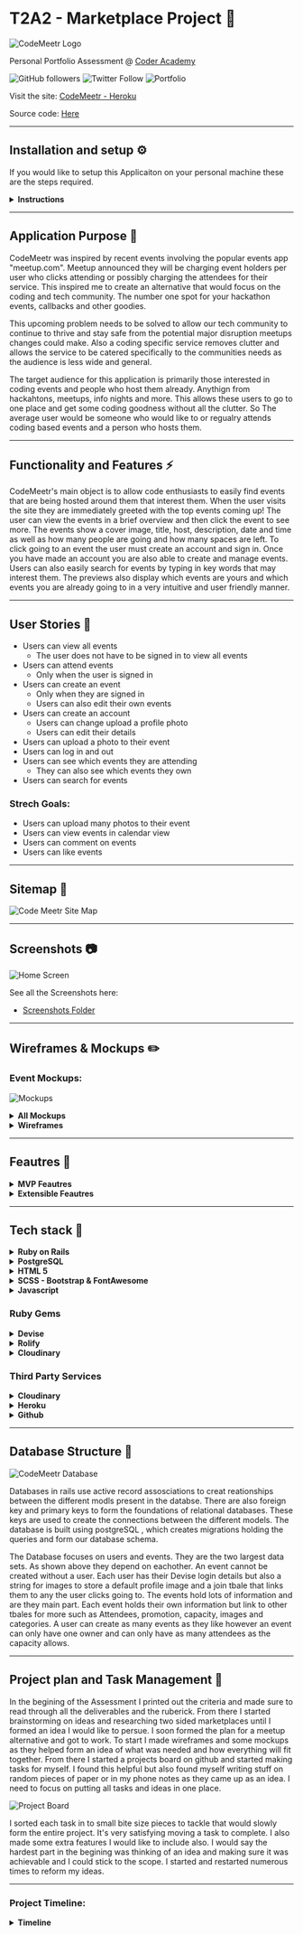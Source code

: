 ﻿# T2A2 - Marketplace Project :rocket:

![CodeMeetr Logo](https://github.com/alexleybourne/CodeMeetr/blob/master/docs/CodeMeetr_logo.png?raw=true)

Personal Portfolio Assessment @ [Coder Academy](https://coderacademy.edu.au/)

![GitHub followers](https://img.shields.io/github/followers/alexleybourne?style=flat&logo=github) ![Twitter Follow](https://img.shields.io/twitter/follow/AlexLeybourne?&style=flat&logo=twitter&logoColor=white) ![Portfolio](https://img.shields.io/badge/Portfolio-AlexLeybourne.com%20-blue?style=flat&logo=google-chrome&logoColor=white&link=http://alexleybourne.com)



Visit the site: 
[CodeMeetr - Heroku](http://codemeetr.herokuapp.com/)

Source code: 
[Here](https://github.com/alexleybourne/CodeMeetr/tree/master/src)

___

## Installation and setup :gear:

If you would like to setup this Applicaiton on your personal machine these are the steps required.

<details>
	<summary>
		<b> Instructions </b>
	</summary>
	
-   fork and clone
-   bundle install
-   update  `config/database.yml`  with your postgresql username & password
-   update  `config/credentials.yml`  with your cloudinary api key. In order to decrypt the file to edit, type  `EDITOR='code --wait' rails credentials:edit`  into your command line.
-   `rails db:setup`  - setup the database
-   `rails db:schema:load`  - load the schema for the database
-   `rails db:seed`  - load the items into the database
-   `rails s`  to run the server

The default server is located at  [http://localhost:3000/](http://localhost:3000/)

</details>

___

## Application Purpose :memo:
CodeMeetr was inspired by recent events involving the popular events app "meetup.com". Meetup announced they will be charging event holders per user who clicks attending or possibly charging the attendees for their service. This inspired me to create an alternative that would focus on the coding and tech community. The number one spot for your hackathon events, callbacks and other goodies.  <br>

This upcoming problem needs to be solved to allow our tech community to continue to thrive and stay safe from the potential major disruption meetups changes could make. Also a coding specific service removes clutter and allows the service to be catered specifically to the communities needs as the audience is less wide and general.

The target audience for this application is primarily those interested in coding events and people who host them already. Anythign from hackahtons, meetups, info nights and more. This allows these users to go to one place and get some coding goodness without all the clutter. So The average user would be someone who would like to or regualry attends coding based events and a person who hosts them.

___
## Functionality and Features :zap:
CodeMeetr's main object is to allow code enthusiasts to easily find events that are being hosted around them that interest them. When the user visits the site they are immediately greeted with the top events coming up! 
The user can view the events in a brief overview and then click the event to see more. The events show a cover image, title, host, description, date and time as well as how many people are going and how many spaces are left. 
To click going to an event the user must create an account and sign in. Once you have made an account you are also able to create and manage events. 
Users can also easily search for events by typing in key words that may interest them. The previews also display which events are yours and which events you are already going to in a very intuitive and user friendly manner. 


___
## User Stories :notebook_with_decorative_cover:

- Users can view all events
	- The user does not have to be signed in to view all events
- Users can attend events
  - Only when the user is signed in
 - Users can create an event
   - Only when they are signed in   
   -  Users can also edit their own events
 - Users can create an account
	 - Users can change upload a profile photo
	 - Users can edit their details
 - Users can upload a photo to their event
 - Users can log in and out
 - Users can see which events they are attending
	 - They can also see which events they own
- Users can search for events
### Strech Goals:
- Users can upload many photos to their event
- Users can view events in calendar view
- Users can comment on events
- Users can like events


___
## Sitemap :telescope:

![Code Meetr Site Map](https://github.com/alexleybourne/CodeMeetr/blob/master/docs/Site_map.png?raw=true)

---
##  Screenshots  :camera:

![Home Screen](https://github.com/alexleybourne/CodeMeetr/blob/master/docs/screenshots/Logged-in-Screen.png?raw=true)

See all the Screenshots here:

- [Screenshots Folder](https://github.com/alexleybourne/CodeMeetr/tree/master/docs/screenshots)

---
##  Wireframes & Mockups :pencil2:

### Event Mockups:

![Mockups](https://github.com/alexleybourne/CodeMeetr/blob/master/docs/mockups/CodeMeetr_Home_Desktop.png?raw=true)

<details>
	<summary>
		<b> All Mockups </b>
	</summary>

Event Desktop Mockup:
![Event desktop mockup](https://github.com/alexleybourne/CodeMeetr/blob/master/docs/mockups/CodeMeetr_Event_Desktop.png?raw=true)

Event Mobile Mockup: 

![Event moblie mockup](https://github.com/alexleybourne/CodeMeetr/blob/master/docs/mockups/CodeMeetr_Event_Mobile.png?raw=true)

Link to all mockup images:
[Mockups](https://github.com/alexleybourne/CodeMeetr/tree/master/docs/mockups)

</details>



<details>
	<summary>
		<b> Wireframes </b>
	</summary>
	
![Hand Drawn Wireframes](https://github.com/alexleybourne/CodeMeetr/blob/master/docs/CodeMeetr_wireframe_sketches.png?raw=true)

Full image:
[Hand drawn wireframes](https://github.com/alexleybourne/CodeMeetr/blob/master/docs/CodeMeetr_wireframe_sketches.png?raw=true)
</details>



___
## Feautres :gem:

<details>
	<summary>
		<b> MVP Feautres </b>
	</summary>
	
#### User Accounts
- CodeMeetr allows users to create accounts with secure passwords and upload a profile photo.

#### Authentication & Authorisation
- The public is able to view all events and search the site. However any further interaction requires the user to make an account. 

- User id's are checked against all events they interact with. This makes sure they can only edit their own events and the events they are going to can easily be tracked also.
#### Event CRUD
- The ability to create, read, update and delete events is a key part to CodeMeetr. 
 #### Event Search
- All events can easily be searched for by key words and potentially categories.
#### Image Upload
- Each event has a cover image that can easily be uploaded and updated. If the user chooses to not upload an image on creation a default image is used until they upload one at a later date. Each account also allows for Account profile pictures.
 
 #### Capacity and Promotion Values
- Each event has it's own values attaining to their capacity and if the event is promoted on the front page. Increased capacity results in the event owner paying a once off fee for that event. Promotions also are a one off fee to put the event on the front page of the website. The Higher Priority the higher it is on the page.

</details>

<details>
	<summary>
		<b> Extensible Feautres </b>
	</summary>
	
#### Event Photos
- Each event has a photos page for all photos to be uploaded and shared during / after the event.

#### Calendar View
- A Calendar view for the user to easily see all their events organised in a time based view.

#### Event Comments
- A Comments section on each event for updates, questions and more. Creating easy communication between users and event owners.

 #### Google Maps API
- Easily allow userss to find event locations with an event location prieview and quick google maps link to the event location.

#### Stripe Payments
- Each event has prices assosciated with the event based on Event Capacity and promotion value. 
 
</details>

___
## Tech stack :floppy_disk:
<details>
	<summary>
		<b> Ruby on Rails </b>
	</summary>
	
Ruby on Rails, or Rails, is a server-side web application framework written in Ruby under the MIT License. Rails is a model–view–controller framework, providing default structures for a database, a web service, and web pages
	
[Rails v- 5.2.3](https://guides.rubyonrails.org/v5.2/getting_started.html)

[Ruby v-2.6.3](https://ruby-doc.org/stdlib-2.6.3/)

</details>

<details>
	<summary>
		<b> PostgreSQL </b>
	</summary>
	
PostgreSQL is a free and open-source relational database management system emphasizing extensibility and technical standards compliance built on the SQL language. It is designed to handle a range of workloads, from single machines to data warehouses or Web services with many concurrent users.
	
[PostgreSQL](https://www.postgresql.org/docs/10/index.html)

</details>

<details>
	<summary>
		<b> HTML 5 </b>
	</summary>
	
HTML5 is a software solution stack that defines the properties and behaviors of web page content by implementing a markup based pattern to it. HTML5 is the fifth and current major version of HTML, and subsumes XHTML. HTML was used for our web front end.
	
[HTML5](https://developer.mozilla.org/en-US/docs/Web/Guide/HTML/HTML5)
</details>

<details>
	<summary>
		<b> SCSS - Bootstrap & FontAwesome </b>
	</summary>
	
Bootstrap, the world’s most popular framework for building responsive, mobile-first sites. Bootstrap was used for all styling and interactive components on the site. Bootstrap was used for its ease of use, aesthetic appeal, numerous components, JS integrations and responsive first properties. Bootstrap speeds up front end development immensely.
Font Awesome is a web font containing all the icons from the Twitter Bootstrap framework, and now many more. It allows you to easily use many icons across your site that are stored remotely.

[Bootstrap](https://getbootstrap.com/docs/4.3/getting-started/introduction/)

[FontAwesome](https://fontawesome.com/?utm_source=v4_homepage&utm_medium=display&utm_campaign=fa5_released&utm_content=banner)

</details>


<details>
	<summary>
		<b> Javascript </b>
	</summary>
	
JavaScript, often abbreviated as JS, is a high-level, interpreted scripting language that conforms to the ECMAScript specification. JavaScript has curly-bracket syntax, dynamic typing, prototype-based object-orientation, and first-class functions Javascript was also used for many front end interactions, such as repsonsive drop downs and many under the hood Bootstrap integrations.

[Javascript](https://devdocs.io/javascript/)
</details>

### Ruby Gems

 <details>
	<summary>
		<b> Devise </b>
	</summary>
	
Devise is used for user authentication. Everything from Login, Sessions, Secure passwords and more.

[Devise Gem](https://rubygems.org/gems/devise/versions/4.2.0)
</details>

<details>
	<summary>
		<b> Rolify </b>
	</summary>
	
Rolify was first originally used in this Appliction for user Authorisation. However it was conflicting with Heroku, resulting in it being uninstalled. Users are now all Authorised by their user id. Many actions will only go through if they are signed in with devise and their current user id matches the resources attached user id.

[Rolify Gem](https://rubygems.org/gems/rolify)
</details>

<details>
	<summary>
		<b> Cloudinary </b>
	</summary>
	
The Cloudinary gem is used for the integration of the 3rd party service cloudinary. This is used for image uploads through the applicaiton.

[Cloudinary Gem](https://rubygems.org/gems/cloudinary)
</details>

### Third Party Services

<details>
	<summary>
		<b> Cloudinary </b>
	</summary>
	
Cloudinary is a image cloud hosting service that allows you to off-load the tasks of uploading and handling image assests. Cloudinary dynamically optimises your content and delivers it in a fast and efficient manner. 

[Cloudinary](https://cloudinary.com/)

</details>

<details>
	<summary>
		<b> Heroku </b>
	</summary>
	
Heroku is a container-based cloud Platform as a Service (PaaS). Developers use Heroku to deploy, manage, and scale modern apps. This Appliction makes use of Heroku's free service model for small projects. Heorku also streamlines deployment through its Git integration allowing updates to easily be pushed to Heroku as you would any other remote git repository.

[Heorku](https://www.heroku.com/home)

</details>

<details>
	<summary>
		<b> Github</b>
	</summary>
	
Last but not least it Github, a developers best friend. GitHub is a website and cloud-based service that helps developers store and manage their code, as well as track and control changes to their code.

[Github](https://github.com/)

</details>

___
## Database Structure :open_file_folder:

![CodeMeetr Database](https://github.com/alexleybourne/CodeMeetr/blob/master/docs/CodeMeetr_Database_ERD.png?raw=true)

Databases in rails use active record assosciations to creat reationships between the different modls present in the databse. There are also foreign key and primary keys to form the foundations of relational databases. These keys are used to create the connections between the different models. The database is built using postgreSQL , which creates migrations holding the queries and form our database schema. 

The Database focuses on users and events. They are the two largest data sets. As shown above they depend on eachother. An event cannot be created without a user. Each user has their Devise login details but also a string for images to store a default profile image and a join tbale that links them to any the user clicks going to. The events hold lots of information and are they main part. Each event holds their own information but link to other tbales for more such as Attendees, promotion, capacity, images and categories.  A user can create as many events as they like however an event can only have one owner and can only have as many attendees as the capacity allows. 

----
## Project plan and Task Management :book:

In the begining of the Assessment I printed out the criteria and made sure to read through all the deliverables and the ruberick. From there I started brainstorming on ideas and researching two sided marketplaces until I formed an idea I would like to persue. I soon formed the plan for a meetup alternative and got to work. To start I made wireframes and some mockups as they helped form an idea of what was needed and how everything will fit together. From there I started a projects board on github and started making tasks for myself. I found this helpful but also found myself writing stuff on random pieces of paper or in my phone notes as they came up as an idea. I need to focus on putting all tasks and ideas in one place.

![Project Board](https://github.com/alexleybourne/CodeMeetr/blob/master/docs/Task_Board.png?raw=true)

I sorted each task in to small bite size pieces to tackle that would slowly form the entire project. It's very satisfying moving a task to complete. I also made some extra features I would like to include also. I would say the hardest part in the begining was thinking of an idea and making sure it was achievable and I could stick to the scope. I started and restarted numerous times to reform my ideas.

---
### Project Timeline:

</details>

<details>
	<summary>
		<b> Timeline</b>
	</summary>
	
- Friday :rocket: - 25/10/19
	 - release date of assignment
	 - research started on ideas
- Sat -> Sun :unamused:
	- unfortunately jam packed full of work
- Mon - 28/10/19 :computer:
	- continued research and began wireframes
- Tues - 29/10/19 :pencil:
	- finalised wireframes and began on some mockups
	- also revised previous lessons
- Wed - 30/10/19 :pencil:
	- stilll working on mockups
	- started writing down features
	- more revision
- Halloween  :jack_o_lantern: :ghost: - 31/10/19
	- completed mockups
	- create project on heroku
- Fri :beers:  - 1/11/19
	- more revision
	- followed a few tutorials on rails
- Sat -> Sun :unamused:
	- unfortunately jam packed full of work again..
- Mon :file_folder: - 4/11/19
	- created project
	- worked out models
	- started ERD
- Tues :file_folder: - 5/11/19
	- continued ERD
	- Set out all data
- Wed :wrench: - 6/11/19
	- ERD complete
	- Setup models and controllers
- Thurs :closed_lock_with_key: - 7/11/19
	- Devise setup
	- Front page created and nav
- Fri :satellite: - 8/11/19
	- Created events
	- Deployed to Heroku
	- Event creation page
	- User links
	- Full page views
	- Rolify
- Sat :sweat_smile: - 9/11/19
	- Felt the stress
	- Got Cloudinary working
	- More Styling 
	-  Search function
- Sun :flushed: - 10/11/19
	- Lots of Final Documentation
	- Testing
	- Heroku Deployments
	- Rolify hating Heroku
	- Destroying Rolify
	- Creating slide deck
- FINISHED :tada:

</details>
